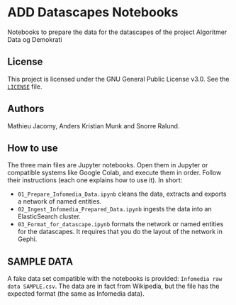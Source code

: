 #  ADD Datascapes Notebooks
Notebooks to prepare the data for the datascapes of the project Algoritmer Data og Demokrati

## License
This project is licensed under the GNU General Public License v3.0.
See the [```LICENSE```](https://github.com/jacomyma/add-datascapes/blob/main/LICENSE) file.

## Authors
Mathieu Jacomy, Anders Kristian Munk and Snorre Ralund.

## How to use
The three main files are Jupyter notebooks. Open them in Jupyter or compatible systems like Google Colab, and execute them in order. Follow their instructions (each one explains how to use it). In short:
* ```01_Prepare_Infomedia_Data.ipynb``` cleans the data, extracts and exports a network of named entities.
* ```02_Ingest_Infomedia_Prepared_Data.ipynb``` ingests the data into an ElasticSearch cluster.
* ```03_Format_for_datascape.ipynb``` formats the network or named entities for the datascapes. It requires that you do the layout of the network in Gephi.

## SAMPLE DATA
A fake data set compatible with the notebooks is provided: ```Infomedia raw data SAMPLE.csv```. The data are in fact from Wikipedia, but the file has the expected format (the same as Infomedia data).
